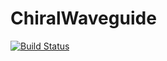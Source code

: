 # ChiralWaveguide

[![Build Status](https://github.com/KKleinbeck/ChiralWaveguide.jl/workflows/CI/badge.svg)](https://github.com/KKleinbeck/ChiralWaveguide.jl/actions)
